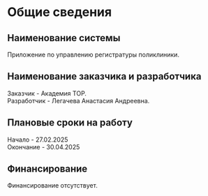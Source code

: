 ﻿# Общие сведения
## Наименование системы
Приложение по управлению регистратуры поликлиники.

## Наименование заказчика и разработчика
Заказчик - Академия TOP.  
Разработчик - Легачева Анастасия Андреевна.

## Плановые сроки на работу
Начало - 27.02.2025  
Окончание - 30.04.2025

## Финансирование
Финансирование отсутствует.
